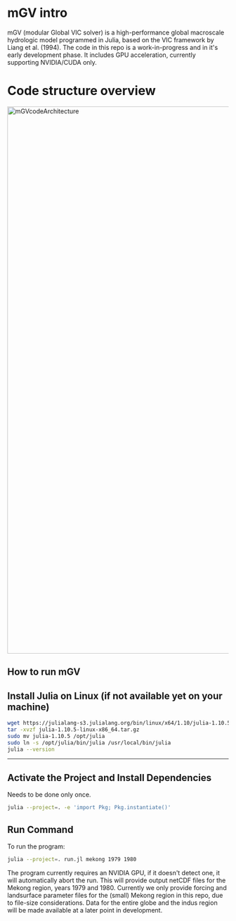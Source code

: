 # mGV intro
mGV (modular Global VIC solver) is a high-performance global macroscale hydrologic model programmed in Julia, based on the VIC framework by Liang et al. (1994). The code in this repo is a work-in-progress and in it's early development phase. It includes GPU acceleration, currently supporting NVIDIA/CUDA only.

# Code structure overview
<img width="1341" height="1244" alt="mGVcodeArchitecture" src="https://github.com/user-attachments/assets/296bd461-c28d-43f9-a887-a6c9ca94db15" />


## How to run mGV

## Install Julia on Linux (if not available yet on your machine)

```bash
wget https://julialang-s3.julialang.org/bin/linux/x64/1.10/julia-1.10.5-linux-x86_64.tar.gz
tar -xvzf julia-1.10.5-linux-x86_64.tar.gz
sudo mv julia-1.10.5 /opt/julia
sudo ln -s /opt/julia/bin/julia /usr/local/bin/julia
julia --version
```

---

## Activate the Project and Install Dependencies
Needs to be done only once.

```bash
julia --project=. -e 'import Pkg; Pkg.instantiate()'
```


## Run Command

To run the program:

```bash
julia --project=. run.jl mekong 1979 1980
```

The program currently requires an NVIDIA GPU, if it doesn't detect one, it will automatically abort the run. This will provide output netCDF files for the Mekong region, years 1979 and 1980. Currently we only provide forcing and landsurface parameter files for the (small) Mekong region in this repo, due to file-size considerations. Data for the entire globe and the indus region will be made available at a later point in development.
